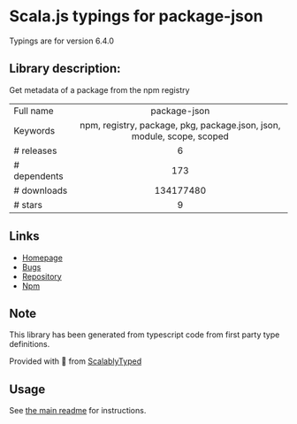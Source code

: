 
# Scala.js typings for package-json

Typings are for version 6.4.0

## Library description:
Get metadata of a package from the npm registry

|                    |                 |
| ------------------ | :-------------: |
| Full name          | package-json |
| Keywords           | npm, registry, package, pkg, package.json, json, module, scope, scoped |
| # releases         | 6 |
| # dependents       | 173 |
| # downloads        | 134177480 |
| # stars            | 9 |

## Links
- [Homepage](https://github.com/sindresorhus/package-json#readme)
- [Bugs](https://github.com/sindresorhus/package-json/issues)
- [Repository](https://github.com/sindresorhus/package-json)
- [Npm](https://www.npmjs.com/package/package-json)
    


## Note
This library has been generated from typescript code from first party type definitions.

Provided with :purple_heart: from [ScalablyTyped](https://github.com/oyvindberg/ScalablyTyped)

## Usage
See [the main readme](../../readme.md) for instructions.



